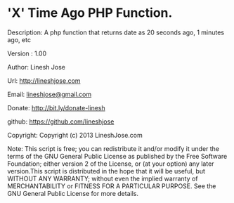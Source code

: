 'X' Time Ago PHP Function.
=====================
Description:  A php function that returns date as 20 seconds ago, 1 minutes ago, etc

Version : 1.00

Author: Linesh Jose

Url: http://lineshjose.com

Email: lineshjose@gmail.com

Donate:  http://bit.ly/donate-linesh

github: https://github.com/lineshjose

Copyright: Copyright (c) 2013 LineshJose.com


Note: This script is free; you can redistribute it and/or modify  it under the terms of the GNU General Public License as published by the Free Software Foundation; either version 2 of the License, or (at your option) any later version.This script is distributed in the hope that it will be useful,   but WITHOUT ANY WARRANTY; without even the implied warranty of MERCHANTABILITY or FITNESS FOR A PARTICULAR PURPOSE. 	See the  GNU General Public License for more details.
